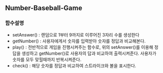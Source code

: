 ## Number-Baseball-Game

### 함수설명
+ setAnswer() : 랜덤으로 1부터 9까지로 이루어진 3자리 수를 생성한다
+ getNumber() : 사용자에게서 숫자를 입력받아 숫자를 정답과 비교해본다.
+ play() : 전반적으로 게임을 진행시켜주는 함수로, 위의 setAnswer()를 이용해 정답을 생성하고 getNumber()로
   사용자의 답과 비교하여 출력시켜준다. 사용자가 숫자를 모두 맞힐때까지 반복시켜준다.
+ check() : 해당 숫자를 정답과 비교하여 스트라이크와 볼을 표시한다.
